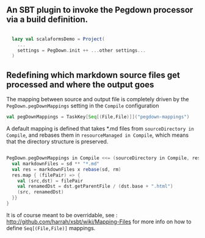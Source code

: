 
## An SBT plugin to invoke the Pegdown processor via a build definition.

```scala

  lazy val scalaformsDemo = Project(
    ...
    settings = PegDown.init ++ ...other settings...
  )
```

## Redefining which markdown source files get processed and where the output goes

The mapping between source and output file is completely driven by the `PegDown.pegDownMappings` setting in the `Compile` configuration

```scala
val pegDownMappings = TaskKey[Seq[(File,File)]]("pegdown-mappings")
```

A default mapping is defined that takes *.md files from `sourceDirectory in Compile`, and rebases them in `resourceManaged in Compile`,
which means that the directory structure is preserved.

```scala

PegDown.pegDownMappings in Compile <<= (sourceDirectory in Compile, resourceManaged in Compile) map { (sd,rm) =>
  val markdownFiles = sd ** "*.md"
  val res = markdownFiles x rebase(sd, rm)
  res.map { (filePair) => {
    val (src,dst) = filePair
    val renamedDst = dst.getParentFile / (dst.base + ".html")
    (src, renamedDst)
  }}
}
```

It is of course meant to be overridable, see : http://github.com/harrah/xsbt/wiki/Mapping-Files
for more info on how to define `Seq[(File,File)]` mappings.